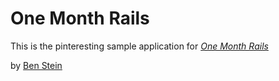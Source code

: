 # One Month Rails

This is the pinteresting sample application for [*One Month Rails*](http://onemonthrails.com)

by [Ben Stein](http://ben-stein.com)